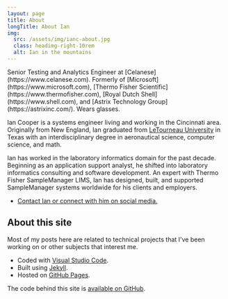 ```yaml
---
layout: page
title: About
longTitle: About Ian
img:
  src: /assets/img/ianc-about.jpg
  class: headimg-right-10rem
  alt: Ian in the mountains
---
```


<p class="lead" markdown="1">
  Senior Testing and Analytics Engineer at [Celanese](https://www.celanese.com).
  Formerly of [Microsoft](https://www.microsoft.com),
    [Thermo Fisher Scientific](https://www.thermofisher.com),
    [Royal Dutch Shell](https://www.shell.com),
    and [Astrix Technology Group](https://astrixinc.com/).
  Wears glasses.
</p>

Ian Cooper is a systems engineer living and working in the Cincinnati area. Originally from New England, Ian graduated from [LeTourneau University](https://www.letu.edu) in Texas with an interdisciplinary degree in aeronautical science, computer science, and math.

Ian has worked in the laboratory informatics domain for the past decade. Beginning as an application support analyst, he shifted into laboratory informatics consulting and software development. An expert with Thermo Fisher SampleManager LIMS, Ian has designed, built, and supported SampleManager systems worldwide for his clients and employers.

* [Contact Ian or connect with him on social media.](/contact.html)

## About this site

Most of my posts here are related to technical projects that I've been working on or other subjects that interest me.

* Coded with [Visual Studio Code](https://code.visualstudio.com).
* Built using [Jekyll](https://jekyllrb.com).
* Hosted on [GitHub Pages](https://pages.github.com).

The code behind this site is [available on GitHub](https://github.com/icooper/icooper.github.io).